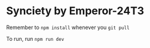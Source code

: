 # Synciety by Emperor-24T3

Remember to `npm install` whenever you `git pull`

To run, run `npm run dev`
